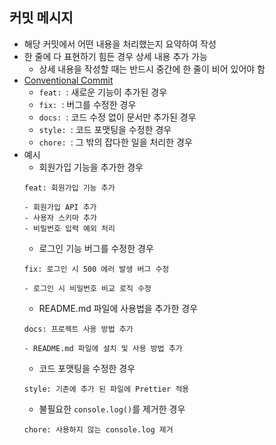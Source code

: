 ## 커밋 메시지
- 해당 커밋에서 어떤 내용을 처리했는지 요약하여 작성
- 한 줄에 다 표현하기 힘든 경우 상세 내용 추가 가능
  - 상세 내용을 작성할 때는 반드시 중간에 한 줄이 비어 있어야 함
- [Conventional Commit](https://www.conventionalcommits.org/ko/v1.0.0/)
  - `feat: `: 새로운 기능이 추가된 경우
  - `fix: `: 버그를 수정한 경우
  - `docs: `: 코드 수정 없이 문서만 추가된 경우
  - `style: `: 코드 포맷팅을 수정한 경우
  - `chore: `: 그 밖의 잡다한 일을 처리한 경우
- 예시
  - 회원가입 기능을 추가한 경우
  ```shell
  feat: 회원가입 기능 추가

  - 회원가입 API 추가
  - 사용자 스키마 추가
  - 비밀번호 입력 예외 처리
  ```
  - 로그인 기능 버그를 수정한 경우
  ```shell
  fix: 로그인 시 500 에러 발생 버그 수정

  - 로그인 시 비밀번호 비교 로직 수정
  ```
  - README.md 파일에 사용법을 추가한 경우
  ```shell
  docs: 프로젝트 사용 방법 추가

  - README.md 파일에 설치 및 사용 방법 추가
  ```
  - 코드 포맷팅을 수정한 경우
  ```shell
  style: 기존에 추가 된 파일에 Prettier 적용
  ```
  - 불필요한 `console.log()`를 제거한 경우
  ```shell
  chore: 사용하지 않는 console.log 제거
  ```